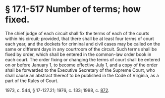# § 17.1-517 Number of terms; how fixed.

<p>The chief judge of each circuit shall fix the terms of each of the courts within his circuit; provided, that there shall be at least four terms of court each year, and the dockets for criminal and civil cases may be called on the same or different days in any courtroom of the circuit. Such terms shall be fixed by order, which shall be entered in the common-law order book in each court. The order fixing or changing the terms of court shall be entered on or before January 1, to become effective July 1, and a copy of the order shall be forwarded to the Executive Secretary of the Supreme Court, who shall cause an abstract thereof to be published in the Code of Virginia, as a part of the Rules of Court.</p><p>1973, c. 544, § 17-127.21; 1976, c. 133; 1998, c. <a href='http://lis.virginia.gov/cgi-bin/legp604.exe?981+ful+CHAP0872'>872</a>.</p>